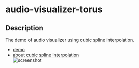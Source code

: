 # audio-visualizer-torus

## Description
The demo of audio visualizer using cubic spline interpolation.  
* [demo](https://mnmxmx.github.io/audio-visualizer-torus/dst/)  
* [about cubic spline interpolation](http://www.paulinternet.nl/?page=bicubic)  
![screenshot](https://mnmxmx.github.io/audio-visualizer-torus/screenshot2.png)



